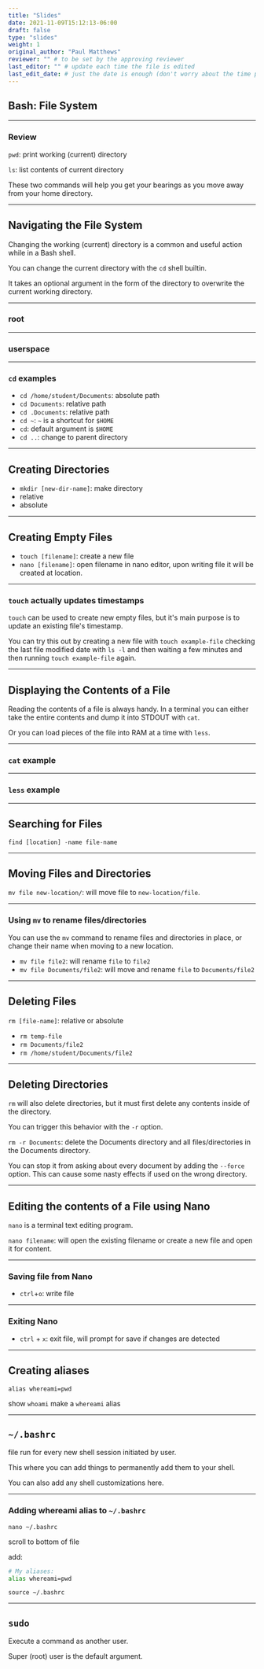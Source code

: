 ```yaml
---
title: "Slides"
date: 2021-11-09T15:12:13-06:00
draft: false
type: "slides"
weight: 1
original_author: "Paul Matthews" 
reviewer: "" # to be set by the approving reviewer
last_editor: "" # update each time the file is edited
last_edit_date: # just the date is enough (don't worry about the time portion)
---
```


## Bash: File System 

---

### Review

`pwd`: print working (current) directory

`ls`: list contents of current directory

These two commands will help you get your bearings as you move away from your home directory.

---

## Navigating the File System

Changing the working (current) directory is a common and useful action while in a Bash shell.

You can change the current directory with the `cd` shell builtin.

It takes an optional argument in the form of the directory to overwrite the current working directory.

___

### root

___

### userspace

---

### `cd` examples

- `cd /home/student/Documents`: absolute path
- `cd Documents`: relative path
- `cd .Documents`: relative path
- `cd ~`: `~` is a shortcut for `$HOME`
- `cd`: default argument is `$HOME`
- `cd ..`: change to parent directory

---

## Creating Directories

- `mkdir [new-dir-name]`: make directory
- relative
- absolute

---

## Creating Empty Files

- `touch [filename]`: create a new file
- `nano [filename]`: open filename in nano editor, upon writing file it will be created at location.

___

### `touch` actually updates timestamps

`touch` can be used to create new empty files, but it's main purpose is to update an existing file's timestamp.

You can try this out by creating a new file with `touch example-file` checking the last file modified date with `ls -l` and then waiting a few minutes and then running `touch example-file` again.

---

## Displaying the Contents of a File

Reading the contents of a file is always handy. In a terminal you can either take the entire contents and dump it into STDOUT with `cat`.

Or you can load pieces of the file into RAM at a time with `less`.

___

### `cat` example

___

### `less` example

---

## Searching for Files

`find [location] -name file-name`

---

## Moving Files and Directories

`mv file new-location/`: will move file to `new-location/file`.

___

### Using `mv` to rename files/directories

You can use the `mv` command to rename files and directories in place, or change their name when moving to a new location.

- `mv file file2`: will rename `file` to `file2`
- `mv file Documents/file2`: will move and rename `file` to `Documents/file2`

---

## Deleting Files

`rm [file-name]`: relative or absolute

- `rm temp-file`
- `rm Documents/file2`
- `rm /home/student/Documents/file2`

---

## Deleting Directories

`rm` will also delete directories, but it must first delete any contents inside of the directory.

You can trigger this behavior with the `-r` option.

`rm -r Documents`: delete the Documents directory and all files/directories in the Documents directory.

You can stop it from asking about every document by adding the `--force` option. This can cause some nasty effects if used on the wrong directory.

---

## Editing the contents of a File using Nano

`nano` is a terminal text editing program.

`nano filename`: will open the existing filename or create a new file and open it for content.

___

### Saving file from Nano

- `ctrl`+`o`: write file

___

### Exiting Nano

- `ctrl` + `x`: exit file, will prompt for save if changes are detected

---

## Creating aliases

`alias whereami=pwd`

show `whoami` make a `whereami` alias

---

## `~/.bashrc`

file run for every new shell session initiated by user.

This where you can add things to permanently add them to your shell.

You can also add any shell customizations here.

___

### Adding whereami alias to `~/.bashrc`

`nano ~/.bashrc`

scroll to bottom of file

add:

```bash
# My aliases:
alias whereami=pwd
```

`source ~/.bashrc`

---

## `sudo`

Execute a command as another user.

Super (root) user is the default argument.

<!--
- navigating file-system
  - root
  - userspace
  - `cd`
    - `cd` no args
    - `cd ..`
- creating directories and files
  - `mkdir`
  - `touch`
  - hidden files and directories
- displaying contents of a file
  - `cat`
- searching for files
  - `find [location] [filename]`
  - bash wildcard (`*`)
- moving files & folders
  - `mv`
  - locations
  - renaming
- deleting files
  - `rm`
- deleting directories
  - `rm -r`
- editing the contents of a file with terminal based editors (nano) (show vim)
  - `nano`
  - `nano` save file: `ctrl` + `o`
  - `nano` exit file: `ctrl` + `x`
- creating new user-defined aliases
  - `alias` builtin
- `~/.bashrc`: code run when a new shell session initializes
  - adding `alias` to your `~/.bashrc`
  - reload a `~/.bashrc` with `source`
    - `.bash_profile`: code run when a login shell is created (so not run for each new shell session)
- `sudo`
  -->